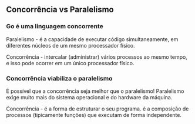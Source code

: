 ## Concorrência vs Paralelismo

### Go é uma linguagem concorrente

Paralelismo - é a capacidade de executar código simultaneamente, em diferentes núcleos 
de um mesmo processador físico.

Concorrência - intercalar (administrar) vários processos ao mesmo tempo, e isso pode
ocorrer em um único processador físico.

### Concorrência viabiliza o paralelismo

É possível que a concorrência seja melhor que o paralelismo!
Paralelismo exige muito mais do sistema operacional e do hardware da máquina.

Concorrência - é a forma de estruturar o seu programa.
é a composição de processos (tipicamente funções) que executam de forma independente.
